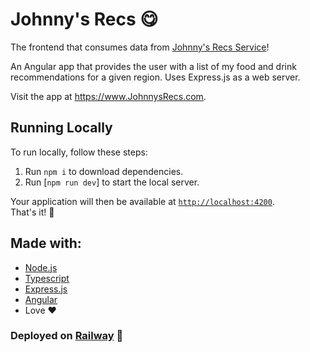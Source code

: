 # Johnny's Recs 😋

The frontend that consumes data from [Johnny's Recs Service](https://github.com/Johnnyboy7781/johnnys-recs-service)!

An Angular app that provides the user with a list of my food and drink recommendations for a given region. Uses Express.js as a web server.

Visit the app at https://www.JohnnysRecs.com.

## Running Locally

To run locally, follow these steps:

1. Run ```npm i``` to download dependencies.
2. Run [```npm run dev```] to start the local server.

Your application will then be available at [`http://localhost:4200`](http://localhost:4200).  
That's it! 🎉

## Made with:

- [Node.js](https://nodejs.org/en)
- [Typescript](https://www.typescriptlang.org/)
- [Express.js](https://expressjs.com/)
- [Angular](https://angular.dev/)
- Love ❤️

### Deployed on [Railway](https://railway.app/) 🚅
